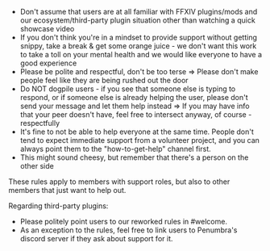 * Don't assume that users are at all familiar with FFXIV plugins/mods and our ecosystem/third-party plugin situation other than watching a quick showcase video
* If you don't think you're in a mindset to provide support without getting snippy, take a break & get some orange juice - we don't want this work to take a toll on your mental health and we would like everyone to have a good experience
* Please be polite and respectful, don't be too terse
  => Please don't make people feel like they are being rushed out the door
* Do NOT dogpile users - if you see that someone else is typing to respond, or if someone else is already helping the user, please don't send your message and let them help instead
  => If you may have info that your peer doesn't have, feel free to intersect anyway, of course - respectfully
* It's fine to not be able to help everyone at the same time. People don't tend to expect immediate support from a volunteer project, and you can always point them to the "how-to-get-help" channel first.
* This might sound cheesy, but remember that there's a person on the other side

These rules apply to members with support roles, but also to other members that just want to help out.

Regarding third-party plugins:
* Please politely point users to our reworked rules in #welcome.
* As an exception to the rules, feel free to link users to Penumbra's discord server if they ask about support for it.
